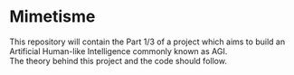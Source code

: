 # Mimetisme

This repository will contain the Part 1/3 of a project which aims to build an Artificial Human-like Intelligence commonly known as AGI.  
The theory behind this project and the code should follow.
